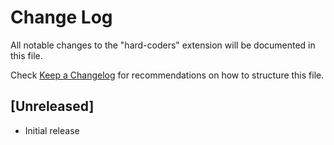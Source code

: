 # Change Log

All notable changes to the "hard-coders" extension will be documented in this file.

Check [Keep a Changelog](http://keepachangelog.com/) for recommendations on how to structure this file.

## [Unreleased]

- Initial release